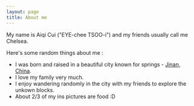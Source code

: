 ```yaml
---
layout: page
title: About me
---
```



My name is Aiqi Cui ("EYE-chee TSOO-i") and my friends usually call me Chelsea. 


Here's some random things about me :


- I was born and raised in a beautiful city known for springs - [Jinan, China](https://en.wikipedia.org/wiki/Jinan).
- I love my family very much.
- I enjoy wandering randomly in the city with my friends to explore the unkown blocks.
- About 2/3 of my ins pictures are food :D



